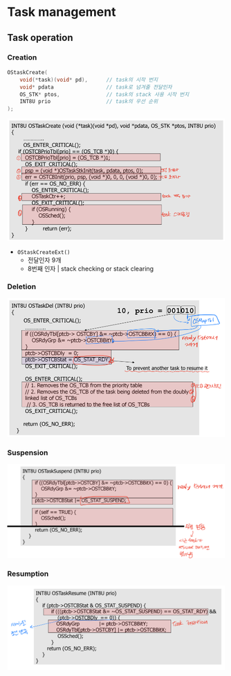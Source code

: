 # Task management
## Task operation
### Creation
```c++
OStaskCreate(
    void(*task)(void* pd),      // task의 시작 번지
    void* pdata                 // task로 넘겨줄 전달인자
    OS_STK* ptos,               // task의 stack 사용 시작 번지
    INT8U prio                  // task의 우선 순위
);
```
<img src='imgs/2020-10-28-14-06-04.png' width=600/>

* `OStaskCreateExt()`
    - 전달인자 9개
    - 8번째 인자 | stack checking or stack clearing

### Deletion
<img src='imgs/2020-10-28-14-11-31.png' width=600>

### Suspension
<img src='imgs/2020-10-28-14-12-54.png' width=600>

### Resumption
<img src='imgs/2020-10-28-14-12-15.png' width=600>
